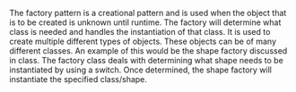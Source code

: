 The factory pattern is a creational pattern and is used when the object that is to be created is unknown until runtime.
The factory will determine what class is needed and handles the instantiation of that class.
It is used to create multiple different types of objects. These objects can be of many different classes.
An example of this would be the shape factory discussed in class. The factory class deals with determining what 
shape needs to be instantiated by using a switch. Once determined, the shape factory will instantiate the specified class/shape.